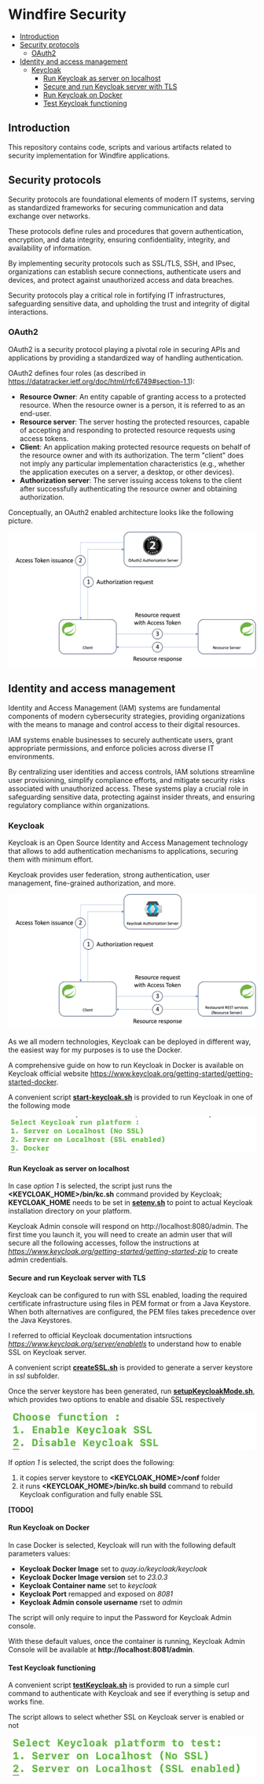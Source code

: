 # Windfire Security
- [Introduction](#introduction)
- [Security protocols](#security-protocols)
    - [OAuth2](#OAuth2)
- [Identity and access management](#identity-and-access-management)
    - [Keycloak](#Keycloak)
        - [Run Keycloak as server on localhost](#run-keycloak-as-server-on-localhost)
        - [Secure and run Keycloak server with TLS](#secure-and-run-keycloak-server-with-tls)
        - [Run Keycloak on Docker](#run-keycloak-on-docker)
        - [Test Keycloak functioning](#test-keycloak-functioning)

## Introduction
This repository contains code, scripts and various artifacts related to security implementation for Windfire applications.

## Security protocols
Security protocols are foundational elements of modern IT systems, serving as standardized frameworks for securing communication and data exchange over networks. 

These protocols define rules and procedures that govern authentication, encryption, and data integrity, ensuring confidentiality, integrity, and availability of information. 

By implementing security protocols such as SSL/TLS, SSH, and IPsec, organizations can establish secure connections, authenticate users and devices, and protect against unauthorized access and data breaches. 

Security protocols play a critical role in fortifying IT infrastructures, safeguarding sensitive data, and upholding the trust and integrity of digital interactions.

### OAuth2
OAuth2 is a security protocol playing a pivotal role in securing APIs and applications by providing a standardized way of handling authentication.

OAuth2 defines four roles (as described in https://datatracker.ietf.org/doc/html/rfc6749#section-1.1):
* **Resource Owner**: An entity capable of granting access to a protected resource. When the resource owner is a person, it is referred to as an end-user.
* **Resource server**: The server hosting the protected resources, capable of accepting and responding to protected resource requests using access tokens.
* **Client**: An application making protected resource requests on behalf of the resource owner and with its authorization. The term "client" does not imply any particular implementation characteristics (e.g., whether the application executes on a server, a desktop, or other devices).
* **Authorization server**: The server issuing access tokens to the client after successfully authenticating the resource owner and obtaining authorization.

Conceptually, an OAuth2 enabled architecture looks like the following picture.

![](img/OAuth2_enabled_architecture.png)

## Identity and access management
Identity and Access Management (IAM) systems are fundamental components of modern cybersecurity strategies, providing organizations with the means to manage and control access to their digital resources. 

IAM systems enable businesses to securely authenticate users, grant appropriate permissions, and enforce policies across diverse IT environments. 

By centralizing user identities and access controls, IAM solutions streamline user provisioning, simplify compliance efforts, and mitigate security risks associated with unauthorized access. These systems play a crucial role in safeguarding sensitive data, protecting against insider threats, and ensuring regulatory compliance within organizations.

### Keycloak
Keycloak is an Open Source Identity and Access Management technology that allows to add authentication mechanisms to applications, securing them with minimum effort.

Keycloak provides user federation, strong authentication, user management, fine-grained authorization, and more.

![](img/Keycloak_NoSSL.png)

As we all modern technologies, Keycloak can be deployed in different way, the easiest way for my purposes is to use the Docker.

A comprehensive guide on how to run Keycloak in Docker is available on Keycloak official website https://www.keycloak.org/getting-started/getting-started-docker.

A convenient script **[start-keycloak.sh](keycloak/start-keycloak.sh)** is provided to run Keycloak in one of the following mode

![](img/Select_how_to_run_keycloak.png)

#### Run Keycloak as server on localhost
In case *option 1* is selected, the script just runs the **<KEYCLOAK_HOME>/bin/kc.sh** command provided by Keycloak; **KEYCLOAK_HOME** needs to be set in **[setenv.sh](setenv.sh)** to point to actual Keycloak installation directory on your platform.

Keycloak Admin console will respond on http://localhost:8080/admin. The first time you launch it, you will need to create an admin user that will secure all the following accesses, follow the instructions at *https://www.keycloak.org/getting-started/getting-started-zip* to create admin credentials.

#### Secure and run Keycloak server with TLS
Keycloak can be configured to run with SSL enabled, loading the required certificate infrastructure using files in PEM format or from a Java Keystore. When both alternatives are configured, the PEM files takes precedence over the Java Keystores.

I referred to official Keycloak documentation intsructions *https://www.keycloak.org/server/enabletls* to understand how to enable SSL on Keycloak server.

A convenient script **[createSSL.sh](keycloak/security/createSSL.sh)** is provided to generate a server keystore in *ssl* subfolder.

Once the server keystore has been generated, run **[setupKeycloakMode.sh](keycloak/setupKeycloakMode.sh)**, which provides two options to enable and disable SSL respectively

![](img/Select_enable_disable_SSL.png)

If *option 1* is selected, the script does the following:

1. it copies server keystore to **<KEYCLOAK_HOME>/conf** folder
2. it runs **<KEYCLOAK_HOME>/bin/kc.sh build** command to rebuild Keycloak configuration and fully enable SSL

**[TODO]**

#### Run Keycloak on Docker
In case Docker is selected, Keycloak will run with the following default parameters values:
* **Keycloak Docker Image** set to *quay.io/keycloak/keycloak*
* **Keycloak Docker Image version** set to *23.0.3*
* **Keycloak Container name** set to *keycloak*
* **Keycloak Port** remapped and exposed on *8081*
* **Keycloak Admin console username** rset to *admin*

The script will only require to input the Password for Keycloak Admin console.

With these default values, once the container is running, Keycloak Admin Console will be available at **http://localhost:8081/admin**.

#### Test Keycloak functioning
A convenient script **[testKeycloak.sh](keycloak/test/testKeycloak.sh)** is provided to run a simple curl command to authenticate with Keycloak and see if everything is setup and works fine.

The script allows to select whether SSL on Keycloak server is enabled or not

![](img/Select_test.png)